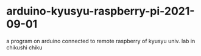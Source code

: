 # arduino-kyusyu-raspberry-pi-2021-09-01

a program on arduino connected to remote raspberry of kyusyu univ. lab in chikushi chiku
